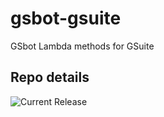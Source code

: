 # gsbot-gsuite
GSbot Lambda methods for GSuite

## Repo details

![Current Release](https://img.shields.io/badge/release-v0.3.0-blue)